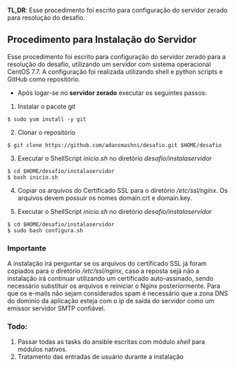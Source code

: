 **TL,DR**: Esse procedimento foi escrito para configuração do servidor zerado para resolução do desafio.

## Procedimento para Instalação do Servidor

Esse procedimento foi escrito para configuração do servidor zerado para a resolução do desafio, utilizando um servidor com sistema operacional CentOS 7.7. A configuração foi realizada utilizando shell e python scripts e GitHub como repositório.

* Após logar-se no **servidor zerado** executar os seguintes passos:

1. Instalar o pacote git
```
$ sudo yum install -y git
```
2. Clonar o repositório
```
$ git clone https://github.com/adansmashni/desafio.git $HOME/desafio
```
3. Executar o ShellScript _inicio.sh_ no diretório _desafio/instalaservidor_ 
```
$ cd $HOME/desafio/instalaservidor
$ bash inicio.sh
```
4. Copiar os arquivos do Certificado SSL para o diretório _/etc/ssl/nginx_. Os arquivos devem possuir os nomes domain.crt e domain.key.

5. Executar o ShellScript _inicio.sh_ no diretório _desafio/instalaservidor_ 
```
$ cd $HOME/desafio/instalaservidor
$ sudo bash configura.sh
```

### Importante
A instalação irá perguntar se os arquivos do certificado SSL já foram copiados para o diretório _/etc/ssl/nginx_, caso a reposta sejá não a instalação irá continuar utilizando um certificado auto-assinado, sendo necessário substituir os arquivos e reiniciar o Nginx posteriormente.
Para que os e-mails não sejam considerados spam é necessário que a zona DNS do dominío da aplicação esteja com o ip de saída do servidor como um emissor servidor SMTP confiável.

### Todo:
1. Passar todas as tasks do ansible escritas com módulo _shell_ para módulos nativos.
2. Tratamento das entradas de usuário durante a instalação